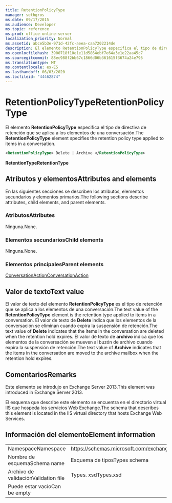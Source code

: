 ```yaml
---
title: RetentionPolicyType
manager: sethgros
ms.date: 09/17/2015
ms.audience: Developer
ms.topic: reference
ms.prod: office-online-server
localization_priority: Normal
ms.assetid: abce5b3e-971d-42fc-aeea-caa7202214de
description: El elemento RetentionPolicyType especifica el tipo de directiva de retención que se aplica a los elementos de una conversación.
ms.openlocfilehash: 3900718f10e1e11d5864ebf7e64a3e1e22aa45c7
ms.sourcegitcommit: 88ec988f2bb67c1866d06b361615f3674a24e795
ms.translationtype: MT
ms.contentlocale: es-ES
ms.lasthandoff: 06/03/2020
ms.locfileid: "44462874"
---
```

# <a name="retentionpolicytype"></a><span data-ttu-id="98f0a-103">RetentionPolicyType</span><span class="sxs-lookup"><span data-stu-id="98f0a-103">RetentionPolicyType</span></span>

<span data-ttu-id="98f0a-104">El elemento **RetentionPolicyType** especifica el tipo de directiva de retención que se aplica a los elementos de una conversación.</span><span class="sxs-lookup"><span data-stu-id="98f0a-104">The **RetentionPolicyType** element specifies the retention policy type applied to items in a conversation.</span></span> 
  
```XML
<RetentionPolicyType> Delete | Archive </RetentionPolicyType>
```

 <span data-ttu-id="98f0a-105">**RetentionType**</span><span class="sxs-lookup"><span data-stu-id="98f0a-105">**RetentionType**</span></span>
## <a name="attributes-and-elements"></a><span data-ttu-id="98f0a-106">Atributos y elementos</span><span class="sxs-lookup"><span data-stu-id="98f0a-106">Attributes and elements</span></span>

<span data-ttu-id="98f0a-107">En las siguientes secciones se describen los atributos, elementos secundarios y elementos primarios.</span><span class="sxs-lookup"><span data-stu-id="98f0a-107">The following sections describe attributes, child elements, and parent elements.</span></span>
  
### <a name="attributes"></a><span data-ttu-id="98f0a-108">Atributos</span><span class="sxs-lookup"><span data-stu-id="98f0a-108">Attributes</span></span>

<span data-ttu-id="98f0a-109">Ninguna.</span><span class="sxs-lookup"><span data-stu-id="98f0a-109">None.</span></span>
  
### <a name="child-elements"></a><span data-ttu-id="98f0a-110">Elementos secundarios</span><span class="sxs-lookup"><span data-stu-id="98f0a-110">Child elements</span></span>

<span data-ttu-id="98f0a-111">Ninguna.</span><span class="sxs-lookup"><span data-stu-id="98f0a-111">None.</span></span>
  
### <a name="parent-elements"></a><span data-ttu-id="98f0a-112">Elementos principales</span><span class="sxs-lookup"><span data-stu-id="98f0a-112">Parent elements</span></span>

[<span data-ttu-id="98f0a-113">ConversationAction</span><span class="sxs-lookup"><span data-stu-id="98f0a-113">ConversationAction</span></span>](conversationaction.md)
  
## <a name="text-value"></a><span data-ttu-id="98f0a-114">Valor de texto</span><span class="sxs-lookup"><span data-stu-id="98f0a-114">Text value</span></span>

<span data-ttu-id="98f0a-115">El valor de texto del elemento **RetentionPolicyType** es el tipo de retención que se aplica a los elementos de una conversación.</span><span class="sxs-lookup"><span data-stu-id="98f0a-115">The text value of the **RetentionPolicyType** element is the retention type applied to items in a conversation.</span></span> <span data-ttu-id="98f0a-116">El valor de texto de **Delete** indica que los elementos de la conversación se eliminan cuando expira la suspensión de retención.</span><span class="sxs-lookup"><span data-stu-id="98f0a-116">The text value of **Delete** indicates that the items in the conversation are deleted when the retention hold expires.</span></span> <span data-ttu-id="98f0a-117">El valor de texto de **archivo** indica que los elementos de la conversación se mueven al buzón de archivo cuando expira la suspensión de retención.</span><span class="sxs-lookup"><span data-stu-id="98f0a-117">The text value of **Archive** indicates that the items in the conversation are moved to the archive mailbox when the retention hold expires.</span></span> 
  
## <a name="remarks"></a><span data-ttu-id="98f0a-118">Comentarios</span><span class="sxs-lookup"><span data-stu-id="98f0a-118">Remarks</span></span>

<span data-ttu-id="98f0a-119">Este elemento se introdujo en Exchange Server 2013.</span><span class="sxs-lookup"><span data-stu-id="98f0a-119">This element was introduced in Exchange Server 2013.</span></span>
  
<span data-ttu-id="98f0a-120">El esquema que describe este elemento se encuentra en el directorio virtual IIS que hospeda los servicios Web Exchange.</span><span class="sxs-lookup"><span data-stu-id="98f0a-120">The schema that describes this element is located in the IIS virtual directory that hosts Exchange Web Services.</span></span>
  
## <a name="element-information"></a><span data-ttu-id="98f0a-121">Información del elemento</span><span class="sxs-lookup"><span data-stu-id="98f0a-121">Element information</span></span>

|||
|:-----|:-----|
|<span data-ttu-id="98f0a-122">Namespace</span><span class="sxs-lookup"><span data-stu-id="98f0a-122">Namespace</span></span>  <br/> |https://schemas.microsoft.com/exchange/services/2006/types  <br/> |
|<span data-ttu-id="98f0a-123">Nombre de esquema</span><span class="sxs-lookup"><span data-stu-id="98f0a-123">Schema name</span></span>  <br/> |<span data-ttu-id="98f0a-124">Esquema de tipos</span><span class="sxs-lookup"><span data-stu-id="98f0a-124">Types schema</span></span>  <br/> |
|<span data-ttu-id="98f0a-125">Archivo de validación</span><span class="sxs-lookup"><span data-stu-id="98f0a-125">Validation file</span></span>  <br/> |<span data-ttu-id="98f0a-126">Types. xsd</span><span class="sxs-lookup"><span data-stu-id="98f0a-126">Types.xsd</span></span>  <br/> |
|<span data-ttu-id="98f0a-127">Puede estar vacío</span><span class="sxs-lookup"><span data-stu-id="98f0a-127">Can be empty</span></span>  <br/> ||
   

